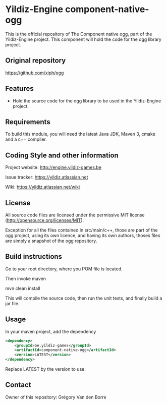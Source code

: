 # Yildiz-Engine component-native-ogg

This is the official repository of The Component native ogg, part of the Yildiz-Engine project.
This component will hold the code for the ogg library project.

## Original repository
https://github.com/xiph/ogg

## Features

* Hold the source code for the ogg library to be used in the Yildiz-Engine project.

## Requirements

To build this module, you will need the latest Java JDK, Maven 3, cmake and a c++ compiler.

## Coding Style and other information

Project website:
http://engine.yildiz-games.be

Issue tracker:
https://yildiz.atlassian.net

Wiki:
https://yildiz.atlassian.net/wiki

## License

All source code files are licensed under the permissive MIT license
(http://opensource.org/licenses/MIT).

Exception for all the files contained in src/main/c++, those are part of the ogg project, using its own licence, and having its own authors, thoses files are simply a snapshot of the ogg repository.

## Build instructions

Go to your root directory, where you POM file is located.

Then invoke maven

mvn clean install

This will compile the source code, then run the unit tests, and finally build a jar file.

## Usage

In your maven project, add the dependency

```xml
<dependency>
    <groupId>be.yildiz-games</groupId>
    <artifactId>component-native-ogg</artifactId>
    <version>LATEST</version>
</dependency>
```
Replace LATEST by the version to use.

## Contact
Owner of this repository: Grégory Van den Borre

